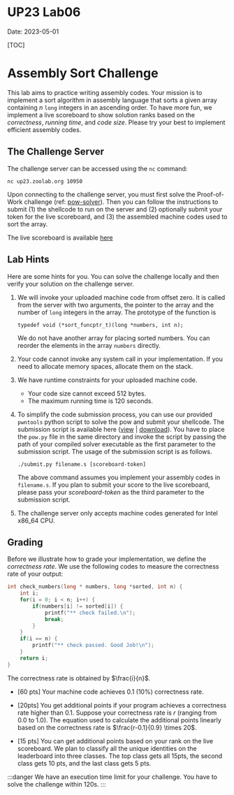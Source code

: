 UP23 Lab06
==========
Date: 2023-05-01

[TOC]

# Assembly Sort Challenge

This lab aims to practice writing assembly codes. Your mission is to implement a sort algorithm in assembly language that sorts a given array containing $n$ `long` integers in an ascending order. To have more fun, we implement a live scoreboard to show solution ranks based on the *correctness*, *running time*, and *code size*. Please try your best to implement efficient assembly codes.

## The Challenge Server

The challenge server can be accessed using the `nc` command:

```
nc up23.zoolab.org 10950
```

Upon connecting to the challenge server, you must first solve the Proof-of-Work challenge (ref: [pow-solver](https://md.zoolab.org/s/EHSmQ0szV)). Then you can follow the instructions to submit (1) the shellcode to run on the server and (2) optionally submit your token for the live scoreboard, and (3) the assembled machine codes used to sort the array.

The live scoreboard is available [here](https://sort.zoolab.org/)

## Lab Hints

Here are some hints for you. You can solve the challenge locally and then verify your solution on the challenge server.

1. We will invoke your uploaded machine code from offset zero. It is called from the server with two arguments, the pointer to the array and the number of `long` integers in the array. The prototype of the function is

   ```
   typedef void (*sort_funcptr_t)(long *numbers, int n);
   ```

   We do not have another array for placing sorted numbers. You can reorder the elements in the array `numbers` directly.

1. Your code cannot invoke any system call in your implementation. If you need to allocate memory spaces, allocate them on the stack.

1. We have runtime constraints for your uploaded machine code. 
   - Your code size cannot exceed 512 bytes.
   - The maximum running time is 120 seconds.
    
1. To simplify the code submission process, you can use our provided `pwntools` python script to solve the pow and submit your shellcode. The submission script is available here ([view](https://up23.zoolab.org/code.html?file=up23/lab06/submit_ea7c7bdbbbf63d90e647337bdf623049.py) | [download](https://up23.zoolab.org/up23/lab06/submit_ea7c7bdbbbf63d90e647337bdf623049.py)). You have to place the `pow.py` file in the same directory and invoke the script by passing the path of your compiled solver executable as the first parameter to the submission script. The usage of the submission script is as follows.

   ```
   ./submit.py filename.s [scoreboard-token]
   ```
 
   The above command assumes you implement your assembly codes in `filename.s`. If you plan to submit your score to the live scoreboard, please pass your *scoreboard-token* as the third parameter to the submission script.

1. The challenge server only accepts machine codes generated for Intel x86_64 CPU.

## Grading

Before we illustrate how to grade your implementation, we define the *correctness rate*. We use the following codes to measure the correctness rate of your output:

   ```c
   int check_numbers(long * numbers, long *sorted, int n) {
       int i;
       for(i = 0; i < n; i++) {
           if(numbers[i] != sorted[i]) {
               printf("** check failed.\n");
               break;
           }
       }
       if(i == n) {
           printf("** check passed. Good Job!\n");
       }
       return i;
   }
   ```
   
   The correctness rate is obtained by $\frac{i}{n}$.
   
- [60 pts] Your machine code achieves 0.1 (10%) correctness rate. 

- [20pts] You get additional points if your program achieves a correctness rate higher than 0.1. Suppose your correctness rate is $r$ (ranging from 0.0 to 1.0). The equation used to calculate the additional points linearly based on the correctness rate is $\frac{r-0.1}{0.9} \times 20$.

- [15 pts] You can get additional points based on your rank on the live scoreboard. We plan to classify all the unique identities on the leaderboard into three classes. The top class gets all 15pts, the second class gets 10 pts, and the last class gets 5 pts.

:::danger
We have an execution time limit for your challenge. You have to solve the challenge within 120s.
:::